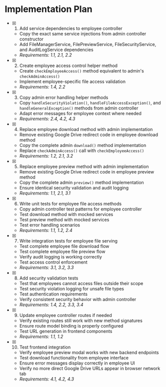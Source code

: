 # Implementation Plan

- [x] 1. Add service dependencies to employee controller
  - Copy the exact same service injections from admin controller constructor
  - Add FileManagerService, FilePreviewService, FileSecurityService, and AuditLogService dependencies
  - _Requirements: 1.1, 2.1, 2.2_

- [x] 2. Create employee access control helper method
  - Create `checkEmployeeAccess()` method equivalent to admin's `checkAdminAccess()`
  - Implement employee-specific file access validation
  - _Requirements: 1.4, 2.2_

- [x] 3. Copy admin error handling helper methods
  - Copy `handleSecurityViolation()`, `handleFileAccessException()`, and `handleGeneralException()` methods from admin controller
  - Adapt error messages for employee context where needed
  - _Requirements: 2.4, 4.2, 4.3_

- [x] 4. Replace employee download method with admin implementation
  - Remove existing Google Drive redirect code in employee download method
  - Copy the complete admin `download()` method implementation
  - Replace `checkAdminAccess()` call with `checkEmployeeAccess()`
  - _Requirements: 1.2, 2.1, 3.2_

- [x] 5. Replace employee preview method with admin implementation
  - Remove existing Google Drive redirect code in employee preview method
  - Copy the complete admin `preview()` method implementation
  - Ensure identical security validation and audit logging
  - _Requirements: 1.1, 2.1, 3.1_

- [x] 6. Write unit tests for employee file access methods
  - Copy admin controller test patterns for employee controller
  - Test download method with mocked services
  - Test preview method with mocked services
  - Test error handling scenarios
  - _Requirements: 1.1, 1.2, 2.4_

- [x] 7. Write integration tests for employee file serving
  - Test complete employee file download flow
  - Test complete employee file preview flow
  - Verify audit logging is working correctly
  - Test access control enforcement
  - _Requirements: 3.1, 3.2, 3.3_

- [x] 8. Add security validation tests
  - Test that employees cannot access files outside their scope
  - Test security violation logging for unsafe file types
  - Test authentication requirements
  - Verify consistent security behavior with admin controller
  - _Requirements: 1.4, 2.2, 3.3, 3.4_

- [x] 9. Update employee controller routes if needed
  - Verify existing routes still work with new method signatures
  - Ensure route model binding is properly configured
  - Test URL generation in frontend components
  - _Requirements: 1.1, 1.2_

- [x] 10. Test frontend integration
  - Verify employee preview modal works with new backend endpoints
  - Test download functionality from employee interface
  - Ensure error messages display correctly in employee UI
  - Verify no more direct Google Drive URLs appear in browser network tab
  - _Requirements: 4.1, 4.2, 4.3_

